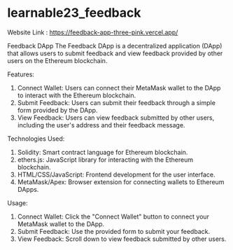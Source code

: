 # learnable23_feedback

 Website Link : https://feedback-app-three-pink.vercel.app/

Feedback DApp
The Feedback DApp is a decentralized application (DApp) that allows users to submit feedback and view feedback provided by other users on the Ethereum blockchain.

Features:
1. Connect Wallet: Users can connect their MetaMask wallet to the DApp to interact with the Ethereum blockchain.
2. Submit Feedback: Users can submit their feedback through a simple form provided by the DApp.
3. View Feedback: Users can view feedback submitted by other users, including the user's address and their feedback message.

Technologies Used:
1. Solidity: Smart contract language for Ethereum blockchain.
2. ethers.js: JavaScript library for interacting with the Ethereum blockchain.
3. HTML/CSS/JavaScript: Frontend development for the user interface.
4. MetaMask/Apex: Browser extension for connecting wallets to Ethereum DApps.

Usage:
1. Connect Wallet: Click the "Connect Wallet" button to connect your MetaMask wallet to the DApp.
2. Submit Feedback: Use the provided form to submit your feedback.
3. View Feedback: Scroll down to view feedback submitted by other users.
